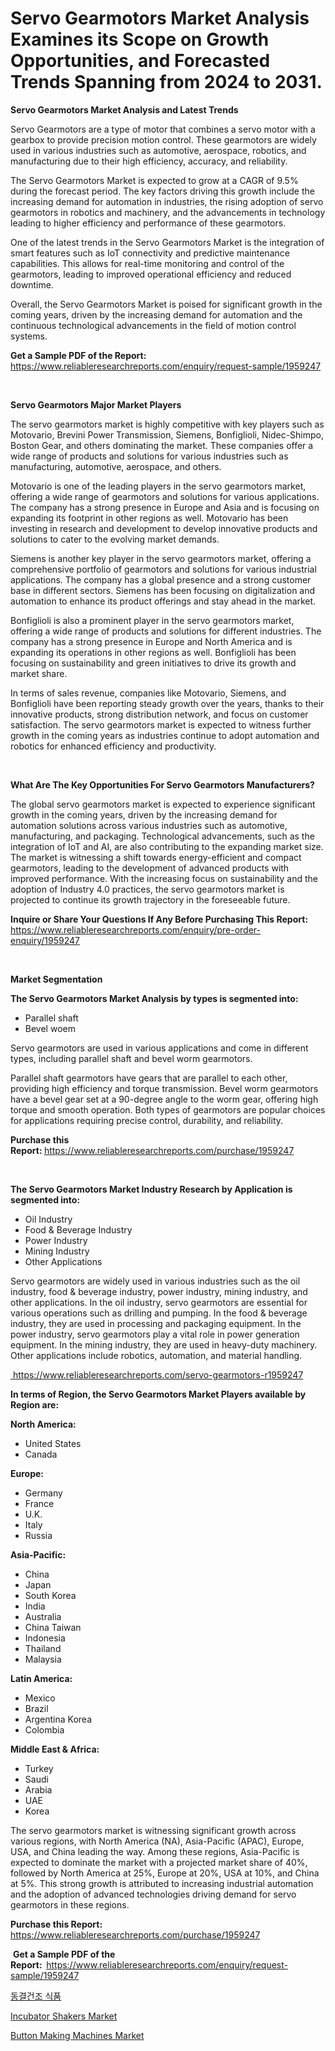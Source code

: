 <p><h1>Servo Gearmotors Market Analysis Examines its Scope on Growth Opportunities, and Forecasted Trends Spanning from 2024 to 2031.</h1></p><p><strong>Servo Gearmotors Market Analysis and Latest Trends</strong></p>
<p><p>Servo Gearmotors are a type of motor that combines a servo motor with a gearbox to provide precision motion control. These gearmotors are widely used in various industries such as automotive, aerospace, robotics, and manufacturing due to their high efficiency, accuracy, and reliability.</p><p>The Servo Gearmotors Market is expected to grow at a CAGR of 9.5% during the forecast period. The key factors driving this growth include the increasing demand for automation in industries, the rising adoption of servo gearmotors in robotics and machinery, and the advancements in technology leading to higher efficiency and performance of these gearmotors.</p><p>One of the latest trends in the Servo Gearmotors Market is the integration of smart features such as IoT connectivity and predictive maintenance capabilities. This allows for real-time monitoring and control of the gearmotors, leading to improved operational efficiency and reduced downtime.</p><p>Overall, the Servo Gearmotors Market is poised for significant growth in the coming years, driven by the increasing demand for automation and the continuous technological advancements in the field of motion control systems.</p></p>
<p><strong>Get a Sample PDF of the Report:&nbsp;</strong> <a href="https://www.reliableresearchreports.com/enquiry/request-sample/1959247">https://www.reliableresearchreports.com/enquiry/request-sample/1959247</a></p>
<p>&nbsp;</p>
<p><strong>Servo Gearmotors Major Market Players</strong></p>
<p><p>The servo gearmotors market is highly competitive with key players such as Motovario, Brevini Power Transmission, Siemens, Bonfiglioli, Nidec-Shimpo, Boston Gear, and others dominating the market. These companies offer a wide range of products and solutions for various industries such as manufacturing, automotive, aerospace, and others.</p><p>Motovario is one of the leading players in the servo gearmotors market, offering a wide range of gearmotors and solutions for various applications. The company has a strong presence in Europe and Asia and is focusing on expanding its footprint in other regions as well. Motovario has been investing in research and development to develop innovative products and solutions to cater to the evolving market demands.</p><p>Siemens is another key player in the servo gearmotors market, offering a comprehensive portfolio of gearmotors and solutions for various industrial applications. The company has a global presence and a strong customer base in different sectors. Siemens has been focusing on digitalization and automation to enhance its product offerings and stay ahead in the market.</p><p>Bonfiglioli is also a prominent player in the servo gearmotors market, offering a wide range of products and solutions for different industries. The company has a strong presence in Europe and North America and is expanding its operations in other regions as well. Bonfiglioli has been focusing on sustainability and green initiatives to drive its growth and market share.</p><p>In terms of sales revenue, companies like Motovario, Siemens, and Bonfiglioli have been reporting steady growth over the years, thanks to their innovative products, strong distribution network, and focus on customer satisfaction. The servo gearmotors market is expected to witness further growth in the coming years as industries continue to adopt automation and robotics for enhanced efficiency and productivity.</p></p>
<p>&nbsp;</p>
<p><strong>What Are The Key Opportunities For Servo Gearmotors Manufacturers?</strong></p>
<p><p>The global servo gearmotors market is expected to experience significant growth in the coming years, driven by the increasing demand for automation solutions across various industries such as automotive, manufacturing, and packaging. Technological advancements, such as the integration of IoT and AI, are also contributing to the expanding market size. The market is witnessing a shift towards energy-efficient and compact gearmotors, leading to the development of advanced products with improved performance. With the increasing focus on sustainability and the adoption of Industry 4.0 practices, the servo gearmotors market is projected to continue its growth trajectory in the foreseeable future.</p></p>
<p><strong>Inquire or Share Your Questions If Any Before Purchasing This Report:</strong> <a href="https://www.reliableresearchreports.com/enquiry/pre-order-enquiry/1959247">https://www.reliableresearchreports.com/enquiry/pre-order-enquiry/1959247</a></p>
<p>&nbsp;</p>
<p><strong>Market Segmentation</strong></p>
<p><strong>The Servo Gearmotors Market Analysis by types is segmented into:</strong></p>
<p><ul><li>Parallel shaft</li><li>Bevel woem</li></ul></p>
<p><p>Servo gearmotors are used in various applications and come in different types, including parallel shaft and bevel worm gearmotors. </p><p>Parallel shaft gearmotors have gears that are parallel to each other, providing high efficiency and torque transmission. Bevel worm gearmotors have a bevel gear set at a 90-degree angle to the worm gear, offering high torque and smooth operation. Both types of gearmotors are popular choices for applications requiring precise control, durability, and reliability.</p></p>
<p><strong>Purchase this Report:&nbsp;</strong><a href="https://www.reliableresearchreports.com/purchase/1959247">https://www.reliableresearchreports.com/purchase/1959247</a></p>
<p>&nbsp;</p>
<p><strong>The Servo Gearmotors Market Industry Research by Application is segmented into:</strong></p>
<p><ul><li>Oil Industry</li><li>Food & Beverage Industry</li><li>Power Industry</li><li>Mining Industry</li><li>Other Applications</li></ul></p>
<p><p>Servo gearmotors are widely used in various industries such as the oil industry, food & beverage industry, power industry, mining industry, and other applications. In the oil industry, servo gearmotors are essential for various operations such as drilling and pumping. In the food & beverage industry, they are used in processing and packaging equipment. In the power industry, servo gearmotors play a vital role in power generation equipment. In the mining industry, they are used in heavy-duty machinery. Other applications include robotics, automation, and material handling.</p></p>
<p><a href="https://www.reliableresearchreports.com/servo-gearmotors-r1959247">&nbsp;https://www.reliableresearchreports.com/servo-gearmotors-r1959247</a></p>
<p><strong>In terms of Region, the Servo Gearmotors Market Players available by Region are:</strong></p>
<p>
    <p> <strong> North America: </strong>
        <ul>
            <li>United States</li>
            <li>Canada</li>
        </ul>
        </p> 
    <p> <strong> Europe: </strong>
        <ul>
            <li>Germany</li>
            <li>France</li>
            <li>U.K.</li>
            <li>Italy</li>
            <li>Russia</li>
        </ul>
        </p> 
    <p> <strong> Asia-Pacific: </strong>
        <ul>
            <li>China</li>
            <li>Japan</li>
            <li>South Korea</li>
            <li>India</li>
            <li>Australia</li>
            <li>China Taiwan</li>
            <li>Indonesia</li>
            <li>Thailand</li>
            <li>Malaysia</li>
        </ul>
        </p> 
    <p> <strong> Latin America: </strong>
        <ul>
            <li>Mexico</li>
            <li>Brazil</li>
            <li>Argentina Korea</li>
            <li>Colombia</li>
        </ul>
        </p> 
    <p> <strong> Middle East & Africa: </strong>
        <ul>
            <li>Turkey</li>
            <li>Saudi</li>
            <li>Arabia</li>
            <li>UAE</li>
            <li>Korea</li>
        </ul>
    </p>
    </p>
<p><p>The servo gearmotors market is witnessing significant growth across various regions, with North America (NA), Asia-Pacific (APAC), Europe, USA, and China leading the way. Among these regions, Asia-Pacific is expected to dominate the market with a projected market share of 40%, followed by North America at 25%, Europe at 20%, USA at 10%, and China at 5%. This strong growth is attributed to increasing industrial automation and the adoption of advanced technologies driving demand for servo gearmotors in these regions.</p></p>
<p><strong>Purchase this Report: </strong><a href="https://www.reliableresearchreports.com/purchase/1959247">https://www.reliableresearchreports.com/purchase/1959247</a></p>
<p>&nbsp;<strong>Get a Sample PDF of the Report:&nbsp;&nbsp;</strong><a href="https://www.reliableresearchreports.com/enquiry/request-sample/1959247">https://www.reliableresearchreports.com/enquiry/request-sample/1959247</a></p>
<p><strong></strong></p>
<p><p><a href="https://github.com/marufmohassin05/Market-Research-Report-List-1/blob/main/7219522167294.md">동결건조 식품</a></p><p><a href="https://github.com/marthawweekle/Market-Research-Report-List-1/blob/main/incubator-shakers-market.md">Incubator Shakers Market</a></p><p><a href="https://github.com/SheilaBruen2023/Market-Research-Report-List-1/blob/main/button-making-machines-market.md">Button Making Machines Market</a></p></p>
